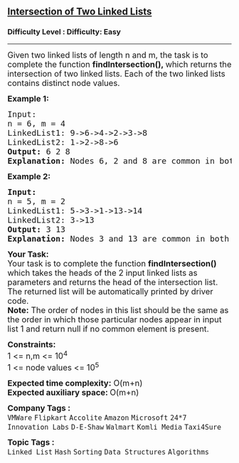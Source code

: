 <h2><a href="https://www.geeksforgeeks.org/problems/intersection-of-two-linked-list/1?itm_source=geeksforgeeks&itm_medium=article&itm_campaign=bottom_sticky_on_article">Intersection of Two Linked Lists</a></h2><h3>Difficulty Level : Difficulty: Easy</h3><hr><div class="problems_problem_content__Xm_eO"><p><span style="font-size: 18px;">Given two linked lists of length n and m, the task is to complete the function <strong>findIntersection(),&nbsp;</strong>which returns the intersection of two linked lists. Each of the two linked lists contains distinct node values.</span></p>
<p><span style="font-size: 18px;"><strong>Example 1:</strong></span></p>
<pre><span style="font-size: 18px;">Input:<br>n = 6, m = 4
LinkedList1: 9-&gt;6-&gt;4-&gt;2-&gt;3-&gt;8
LinkedList2: 1-&gt;2-&gt;8-&gt;6
<strong>Output: </strong>6 2 8<br><strong>Explanation: </strong>Nodes 6, 2 and 8 are common in both of the lists and the order will be according toLinkedList1. <br></span></pre>
<p><span style="font-size: 18px;"><strong>Example 2:</strong></span></p>
<pre><span style="font-size: 18px;"><strong>Input:</strong><br>n = 5, m = 2
LinkedList1: 5-&gt;3-&gt;1-&gt;13-&gt;14
LinkedList2: 3-&gt;13
<strong>Output: </strong>3 13<br><strong>Explanation: </strong>Nodes 3 and 13 are common in both of the lists and the order will be according toLinkedList1. </span></pre>
<p><span style="font-size: 18px;"><strong>Your Task:</strong><br>Your task is to complete the function <strong>findIntersection() </strong>which takes the heads of the 2 input linked lists as parameters and returns the head of the intersection list. The returned list will be automatically printed by driver code.<br><strong>Note:</strong> The order of nodes in this list should be the same as the order in which those particular nodes appear in input list 1 and return null if no common element is present.</span></p>
<p><span style="font-size: 18px;"><strong>Constraints:</strong><br>1 &lt;= n,m&nbsp;&lt;= 10<sup>4<br></sup>1 &lt;= node values &lt;= 10<sup>5</sup><sup><br></sup></span></p>
<p><span style="font-size: 18px;"><strong>Expected time complexity:</strong>&nbsp;O(m+n)<br><strong>Expected auxiliary space:&nbsp;</strong>O(m+n)</span></p></div><p><span style=font-size:18px><strong>Company Tags : </strong><br><code>VMWare</code>&nbsp;<code>Flipkart</code>&nbsp;<code>Accolite</code>&nbsp;<code>Amazon</code>&nbsp;<code>Microsoft</code>&nbsp;<code>24*7 Innovation Labs</code>&nbsp;<code>D-E-Shaw</code>&nbsp;<code>Walmart</code>&nbsp;<code>Komli Media</code>&nbsp;<code>Taxi4Sure</code>&nbsp;<br><p><span style=font-size:18px><strong>Topic Tags : </strong><br><code>Linked List</code>&nbsp;<code>Hash</code>&nbsp;<code>Sorting</code>&nbsp;<code>Data Structures</code>&nbsp;<code>Algorithms</code>&nbsp;